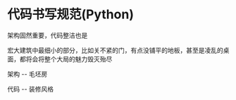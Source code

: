 # 代码书写规范(Python)

架构固然重要，代码整洁也是

宏大建筑中最细小的部分，比如关不紧的门，有点没铺平的地板，甚至是凌乱的桌面，都将会将整个大局的魅力毁灭殆尽

架构 -- 毛坯房

代码 -- 装修风格

